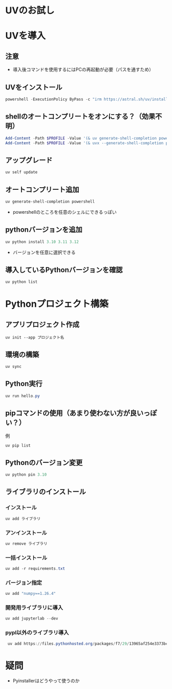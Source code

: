 # UVのお試し

# UVを導入

## 注意

- 導入後コマンドを使用するにはPCの再起動が必要（パスを通すため）

## UVをインストール

```powershell
powershell -ExecutionPolicy ByPass -c "irm https://astral.sh/uv/install.ps1 | iex"
```

## shellのオートコンプリートをオンにする？（効果不明）

```powershell
Add-Content -Path $PROFILE -Value '(& uv generate-shell-completion powershell) | Out-String | Invoke-Expression'
Add-Content -Path $PROFILE -Value '(& uvx --generate-shell-completion powershell) | Out-String | Invoke-Expression'
```

## アップグレード

```powershell
uv self update
```

## オートコンプリート追加

```powershell
uv generate-shell-completion powershell
```

- powershellのところを任意のシェルにできるっぽい

## pythonバージョンを追加

```powershell
uv python install 3.10 3.11 3.12
```

- バージョンを任意に選択できる

## 導入しているPythonバージョンを確認

```powershell
uv python list
```

# Pythonプロジェクト構築

## アプリプロジェクト作成

```
uv init --app プロジェクト名
```

## 環境の構築

```powershell
uv sync
```

## Python実行

```powershell
uv run hello.py
```

## pipコマンドの使用（あまり使わない方が良いっぽい？）

例

```
uv pip list
```

## Pythonのバージョン変更

```powershell
uv python pin 3.10
```

## 

## ライブラリのインストール

### インストール

```powershell
uv add ライブラリ
```

### アンインストール

```powershell
uv remove ライブラリ
```

### 一括インストール

```powershell
uv add -r requirements.txt 
```

### バージョン指定

```powershell
uv add "numpy==1.26.4"
```

### 開発用ライブラリに導入

```powershell
uv add jupyterlab --dev
```

### pypl以外のライブラリ導入

```powershell
 uv add https://files.pythonhosted.org/packages/f7/29/13965af254e3373bceae8fb9a0e6ea0d0e571171b80d6646932131d6439b/setuptools-69.5.1-py3-none-any.whl
```

# 疑問

- Pyinstallerはどうやって使うのか
